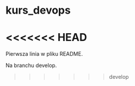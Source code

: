 # kurs_devops
<<<<<<< HEAD
=======

Pierwsza linia w pliku README.

Na branchu develop.
>>>>>>> develop
